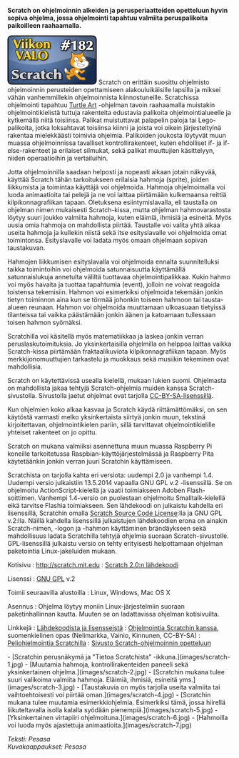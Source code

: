 <!--
Title: 4x26 Scratch - Viikon VALO #182
Date: 2014/06/22
Pageimage: valo182-scratch.png
Tags: Linux,Windows,Mac OS X,Ohjelmointi,Opetus,Opiskelu
-->

**Scratch on ohjelmoinnin alkeiden ja perusperiaatteiden opetteluun
hyvin sopiva ohjelma, jossa ohjelmointi tapahtuu valmiita peruspalikoita
paikoilleen raahaamalla.**

![](images/valo182-scratch.png "fig:valo182-scratch.png")
Scratch on erittäin suosittu ohjelmisto ohjelmoinnin perusteiden
opettamiseen alakouluikäisille lapsilla ja miksei vähän vanhemmillekin
ohjelmoinnista kiinnostuneille. Scratchissa ohjelmointi tapahtuu [Turtle
Art](Turtle_Art) -ohjelman tavoin raahaamalla muistakin
ohjelmointikielistä tuttuja rakenteita edustavia palikoita
ohjelmointialueelle ja kytkemällä niitä toisiinsa. Palikat muistuttavat
palapelin paloja tai Lego-palikoita, jotka loksahtavat toisiinsa kiinni
ja joista voi oikein järjesteltyinä rakentaa mielekkäästi toimivia
ohjelmia. Palikoiden joukosta löytyvät muun muassa ohjelmoinnissa
tavalliset kontrollirakenteet, kuten ehdolliset if- ja if-else-rakenteet
ja erilaiset silmukat, sekä palikat muuttujien käsittelyyn, niiden
operaatioihin ja vertailuihin.

Jotta ohjelmoinnilla saadaan helposti ja nopeasti aikaan jotain näkyvää,
käyttää Scratch tähän tarkoitukseen erilaisia hahmoja (sprite), joiden
liikkumista ja toimintaa käyttäjä voi ohjelmoida. Hahmoja ohjelmoimalla
voi luoda animaatioita tai pelejä ja ne voi laittaa piirtämään
kulkemaansa reittiä kilpikonnagrafiikan tapaan. Oletuksena
esiintymislavalla, eli taustalla on ohjelman nimen mukaisesti
Scratch-kissa, mutta ohjelman hahmovarastosta löytyy suuri joukko
valmiita hahmoja, kuten eläimiä, ihmisiä ja esineitä. Myös uusia omia
hahmoja on mahdollista piirtää. Taustalle voi valita yhtä aikaa useita
hahmoja ja kullekin niistä sekä itse esityslavalle voi ohjelmoida omat
toimintonsa. Esityslavalle voi ladata myös omaan ohjelmaan sopivan
taustakuvan.

Hahmojen liikkumisen esityslavalla voi ohjelmoida ennalta suunnitelluksi
taikka toimintoihin voi ohjelmoida satunnaisuutta käyttämällä
satunnaislukuja annetulta väliltä tuottavaa ohjelmointipalikkaa. Kukin
hahmo voi myös havaita ja tuottaa tapahtumia (event), jolloin ne voivat
reagoida toistensa tekemisiin. Hahmon voi esimerkiksi ohjelmoida
tekemään jonkin tietyn toiminnon aina kun se törmää johonkin toiseen
hahmoon tai tausta-alueen reunaan. Hahmon voi ohjelmoida muuttamaan
ulkoasuaan tietyissä tilanteissa tai vaikka päästämään jonkin äänen ja
katoamaan tullessaan toisen hahmon syömäksi.

Scratchilla voi käsitellä myös matematiikkaa ja laskea jonkin verran
peruslaskutoimituksia. Jo yksinkertaisilla ohjelmilla on helppoa laittaa
vaikka Scratch-kissa piirtämään fraktaalikuviota kilpikonnagrafiikan
tapaan. Myös merkkijonomuuttujien tarkastelu ja muokkaus sekä musiikin
tekeminen ovat mahdollisia.

Scratch on käytettävissä usealla kielellä, mukaan lukien suomi.
Ohjelmasta on mahdollista jakaa tehtyjä Scratch-ohjelmia muiden kanssa
Scratch-sivustolla. Sivustolla jaetut ohjelmat ovat tarjolla
[CC-BY-SA-lisenssillä](http://creativecommons.org/licenses/by-sa/2.0/).

Kun ohjelmien koko alkaa kasvaa ja Scratch käydä riittämättömäksi, on
sen käytöstä varmasti melko yksinkertaista siirtyä jonkin muun, tekstinä
kirjoitettavan, ohjelmointikielen pariin, sillä tarvittavat
ohjelmointikielille yhteiset rakenteet on jo opittu.

Scratch on mukana valmiiksi asennettuna muun muassa Raspberry Pi
koneille tarkoitetussa Raspbian-käyttöjärjestelmässä ja Raspberry Pita
käytetäänkin jonkin verran juuri Scratchin käyttämiseen.

Scratchista on tarjolla kahta eri versiota: uudempi 2.0 ja vanhempi 1.4.
Uudempi versio julkaistiin 13.5.2014 vapaalla GNU GPL v.2 -lisenssillä.
Se on ohjelmoitu ActionScript-kielellä ja vaatii toimiakseen Adoben
Flash-soittimen. Vanhempi 1.4-versio on puolestaan ohjelmoitu
Smalltalk-kielellä eikä tarvitse Flashia toimiakseen. Sen lähdekoodi on
julkaistu kahdella eri lisenssillä, Scratchin omalla [Scratch Source
Code
License](http://wiki.scratch.mit.edu/wiki/Scratch_Source_Code_License):lla
ja GNU GPL v.2:lla. Näillä kahdella lisenssillä julkaistujen
lähdekoodien erona on ainakin Scratch-nimen, -logon ja -hahmon
käyttäminen brändäykseen sekä mahdollisuus ladata Scratchilla tehtyjä
ohjelmia suoraan Scratch-sivustolle. GPL-lisenssillä julkaistu versio on
tehty erityisesti helpottamaan ohjelman paketointia Linux-jakeluiden
mukaan.

Kotisivu
:   <http://scratch.mit.edu>
:   [Scratch 2.0:n lähdekoodi](https://github.com/LLK/scratch-flash)

Lisenssi
:   [GNU GPL](GNU_GPL) v.2

Toimii seuraavilla alustoilla
:   Linux, Windows, Mac OS X

Asennus
:   Ohjelma löytyy moniin Linux-järjestelmiin suoraan paketinhallinnan
    kautta. Muuten se on ladattavissa ohjelman kotisivuilta.

Linkkejä
:   [Lähdekoodista ja
    lisensseistä](http://wiki.scratch.mit.edu/wiki/Scratch_Source_Code)
:   [Ohjelmointia Scratchin
    kanssa](http://avoinoppikirja.fi/tite-scratch), suomenkielinen opas
    (Nelimarkka, Vainio, Kinnunen, CC-BY-SA)
:   [Peliohjelmointia
    Scratchilla](http://www.cs.helsinki.fi/group/linkki/materiaali/peliohjelmointi/scratch/)
:   [Sivusto Scratch-ohjelmoinnin opetteluun](http://learnscratch.org/)

<div class="psgallery" markdown="1">
-   [Scratchin perusnäkymä ja "Tietoa Scratchista"
    -ikkuna.](images/scratch-1.jpg)
-   [Muutamia hahmoja, kontrollirakenteiden paneeli sekä yksinkertainen
    ohjelma.](images/scratch-2.jpg)
-   [Scratchin mukana tulee suuri valikoima valmiita hahmoja. Eläimiä,
    ihmisiä, esineitä yms.](images/scratch-3.jpg)
-   [Taustakuvia on myös tarjolla useita valmiita tai vaihtoehtoisesti
    voi piirtää oman.](images/scratch-4.jpg)
-   [Scratchin mukana tulee muutamia esimerkkiohjelmia. Esimerkiksi
    tämä, jossa hiirellä liikuteltavalla isolla kalalla syödään
    pienempiä.](images/scratch-5.jpg)
-   [Yksinkertainen virtapiiri ohjelmoituna.](images/scratch-6.jpg)
-   [Hahmoilla voi luoda myös ajastettuja
    animaatioita.](images/scratch-7.jpg)
</div>

*Teksti: Pesasa* <br />
*Kuvakaappaukset: Pesasa*

